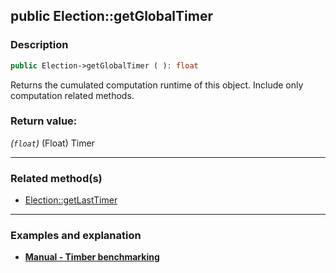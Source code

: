 ## public Election::getGlobalTimer

### Description    

```php
public Election->getGlobalTimer ( ): float
```

Returns the cumulated computation runtime of this object. Include only computation related methods.
    

### Return value:   

*(```float```)* (Float) Timer


---------------------------------------

### Related method(s)      

* [Election::getLastTimer](../Election%20Class/public%20Election--getLastTimer.md)    

---------------------------------------

### Examples and explanation

* **[Manual - Timber benchmarking](https://github.com/julien-boudry/Condorcet/wiki/III-%23-A.-Avanced-features---Configuration-%23-1.-Timer-Benchmarking)**    
